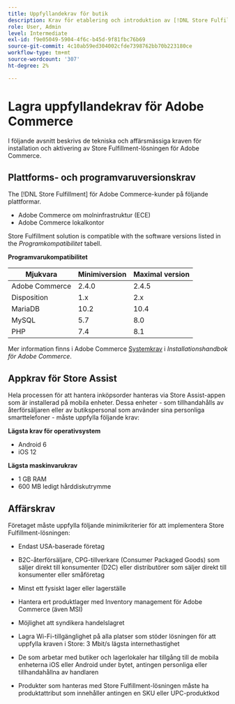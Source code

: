 ```yaml
---
title: Uppfyllandekrav för butik
description: Krav för etablering och introduktion av [!DNL Store Fulfillment solution].
role: User, Admin
level: Intermediate
exl-id: f9e05049-5904-4f6c-b45d-9f81fbc76b69
source-git-commit: 4c10ab59ed304002cfde7398762bb70b223180ce
workflow-type: tm+mt
source-wordcount: '307'
ht-degree: 2%

---
```


# Lagra uppfyllandekrav för Adobe Commerce

I följande avsnitt beskrivs de tekniska och affärsmässiga kraven för installation och aktivering av Store Fulfillment-lösningen för Adobe Commerce.

## Plattforms- och programvaruversionskrav

The [!DNL Store Fulfillment] för Adobe Commerce-kunder på följande plattformar.

- Adobe Commerce om molninfrastruktur (ECE)
- Adobe Commerce lokalkontor

Store Fulfillment solution is compatible with the software versions listed in the *Programkompatibilitet* tabell.

**Programvarukompatibilitet**

| **Mjukvara** | **Minimiversion** | **Maximal version** |
|----------------|---------------------|---------------------|
| Adobe Commerce | 2.4.0 | 2.4.5 |
| Disposition | 1.x | 2.x |
| MariaDB | 10.2 | 10.4 |
| MySQL | 5.7 | 8.0 |
| PHP | 7.4 | 8.1 |

Mer information finns i Adobe Commerce [Systemkrav](https://experienceleague.adobe.com/docs/commerce-operations/installation-guide/system-requirements.html) i *Installationshandbok för Adobe Commerce*.

## Appkrav för Store Assist

Hela processen för att hantera inköpsorder hanteras via Store Assist-appen som är installerad på mobila enheter. Dessa enheter - som tillhandahålls av återförsäljaren eller av butikspersonal som använder sina personliga smarttelefoner - måste uppfylla följande krav:

**Lägsta krav för operativsystem**

- Android 6
- iOS 12

**Lägsta maskinvarukrav**

- 1 GB RAM
- 600 MB ledigt hårddiskutrymme

## Affärskrav

Företaget måste uppfylla följande minimikriterier för att implementera Store Fulfillment-lösningen:

- Endast USA-baserade företag

- B2C-återförsäljare, CPG-tillverkare (Consumer Packaged Goods) som säljer direkt till konsumenter (D2C) eller distributörer som säljer direkt till konsumenter eller småföretag

- Minst ett fysiskt lager eller lagerställe

- Hantera ert produktlager med Inventory management för Adobe Commerce (även MSI)

- Möjlighet att syndikera handelslagret

- Lagra Wi-Fi-tillgänglighet på alla platser som stöder lösningen för att uppfylla kraven i Store: 3 Mbit/s lägsta internethastighet

- De som arbetar med butiker och lagerlokaler har tillgång till de mobila enheterna iOS eller Android under bytet, antingen personliga eller tillhandahållna av handlaren

- Produkter som hanteras med Store Fulfillment-lösningen måste ha produktattribut som innehåller antingen en SKU eller UPC-produktkod
